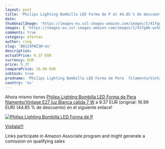 ```yaml
---
layout: post
title: 'Philips Lighting Bombilla LED Forma de P al 44.85 % de descuento'
date: 
thumbnailImage: 'https://images-eu.ssl-images-amazon.com/images/I/41fgAK-wzkL._SL200_.jpg'
images: [ 'https://images-eu.ssl-images-amazon.com/images/I/41fgAK-wzkL._SL200_.jpg' ]
comments: true
category: ofertas
author: ring
slug: 'B01I9FWZ3W-es'
description:
actualPrice: 9.37 EUR
currency: EUR
price: 9.37
comparePrice: 16.99 EUR
inStock: true
prodname: 'Philips Lighting Bombilla LED Forma de Pera  filamento/Vintage  E27  luz Blanca cálida  7 W'
country: 'es'
---
```


Ahora mismo tienes [Philips Lighting Bombilla LED Forma de Pera  filamento/Vintage  E27  luz Blanca cálida  7 W](https://www.amazon.es/dp/B01I9FWZ3W/?tag=tolees-21) a 9.37 EUR (original: 16.99 EUR) (44.85 %  de descuento) en el siguiente enlace!

[![Philips Lighting Bombilla LED Forma de P](https://images-eu.ssl-images-amazon.com/images/I/41fgAK-wzkL._SL200_.jpg)](https://www.amazon.es/dp/B01I9FWZ3W/?tag=tolees-21)

[Visítala!!!](https://www.amazon.es/dp/B01I9FWZ3W/?tag=tolees-21)

Links participate in Amazon Associate program and might generate a comission on qualifying sales
